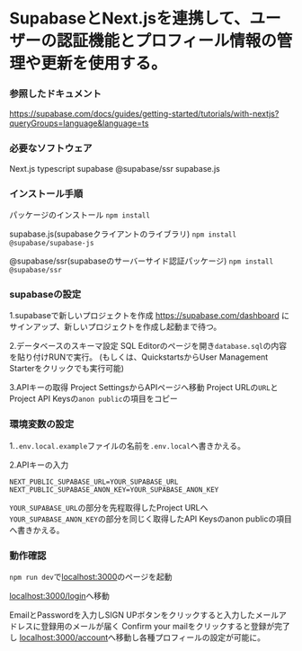 # SupabaseとNext.jsを連携して、ユーザーの認証機能とプロフィール情報の管理や更新を使用する。

### 参照したドキュメント

https://supabase.com/docs/guides/getting-started/tutorials/with-nextjs?queryGroups=language&language=ts



### 必要なソフトウェア

Next.js
typescript
supabase
@supabase/ssr
supabase.js



### インストール手順

パッケージのインストール
`npm install`

supabase.js(supabaseクライアントのライブラリ)
`npm install @supabase/supabase-js`

@supabase/ssr(supabaseのサーバーサイド認証パッケージ)
`npm install @supabase/ssr`



### supabaseの設定

1.supabaseで新しいプロジェクトを作成
 https://supabase.com/dashboard にサインアップ、新しいプロジェクトを作成し起動まで待つ。

2.データベースのスキーマ設定
SQL Editorのページを開き`database.sql`の内容を貼り付けRUNで実行。
(もしくは、QuickstartsからUser Management Starterをクリックでも実行可能)


3.APIキーの取得
Project SettingsからAPIページへ移動
Project URLの`URL`とProject API Keysの`anon public`の項目をコピー



### 環境変数の設定

1.`.env.local.example`ファイルの名前を`.env.local`へ書きかえる。

2.APIキーの入力

```.env.local
NEXT_PUBLIC_SUPABASE_URL=YOUR_SUPABASE_URL
NEXT_PUBLIC_SUPABASE_ANON_KEY=YOUR_SUPABASE_ANON_KEY
```

`YOUR_SUPABASE_URL`の部分を先程取得したProject URLへ
`YOUR_SUPABASE_ANON_KEY`の部分を同じく取得したAPI Keysのanon publicの項目へ書きかえる。



### 動作確認

`npm run dev`で[localhost:3000](http://localhost:3000)のページを起動

[localhost:3000/login](http://localhost:3000/login)へ移動

EmailとPasswordを入力しSIGN UPボタンをクリックすると入力したメールアドレスに登録用のメールが届く
Confirm your mailをクリックすると登録が完了し
[localhost:3000/account](http://localhost:3000/account)へ移動し各種プロフィールの設定が可能に。
